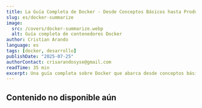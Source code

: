 ```yaml
---
title: La Guía Completa de Docker - Desde Conceptos Básicos hasta Producción
slug: es/docker-summarize
image:
  src: /covers/docker-summarize.webp
  alt: Guía completa de contenedores Docker
author: Cristian Arando
language: es
tags: [docker, desarrollo]
publishDate: "2025-07-25"
authorContact: crisarandosyse@gmail.com
readTime: 35 min
excerpt: Una guía completa sobre Docker que abarca desde conceptos básicos de contenedores hasta implementaciones avanzadas en producción, orquestación con Kubernetes y mejores prácticas para desarrolladores fullstack.
---
```


## Contenido no disponible aún